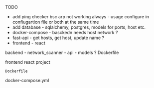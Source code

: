 TODO
- add ping checker bsc arp not working always - usage configure in confiugartion file or both at the same time
- add database - sqlalchemy, postgres, models for ports, host etc.
- docker-compose - basckedn needs host network ? 
- fast-api - get hosts, get host, update name ?
- frontend - react



backend
    - network_scanner
    - api 
    - models ?
    Dockerfile

frontend 
    react project

    Dockerfile

docker-compose.yml